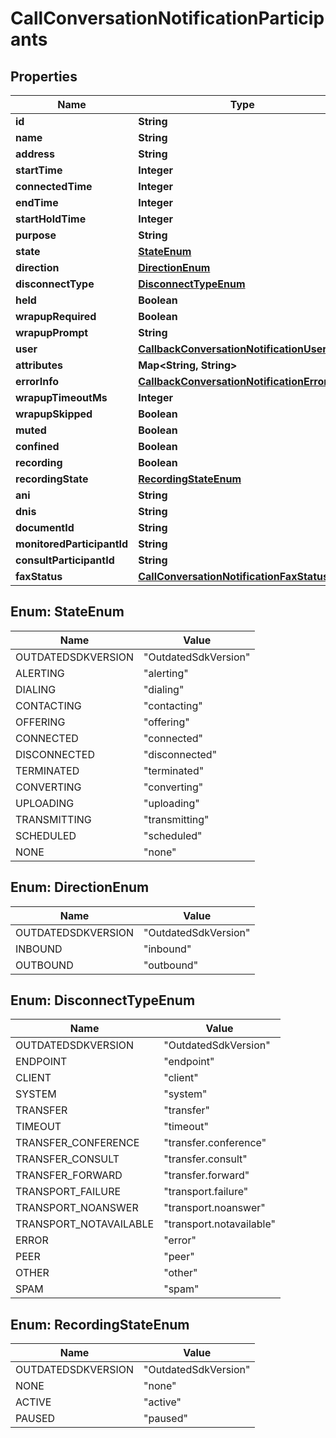 
# CallConversationNotificationParticipants

## Properties
Name | Type | Description | Notes
------------ | ------------- | ------------- | -------------
**id** | **String** |  |  [optional]
**name** | **String** |  |  [optional]
**address** | **String** |  |  [optional]
**startTime** | **Integer** |  |  [optional]
**connectedTime** | **Integer** |  |  [optional]
**endTime** | **Integer** |  |  [optional]
**startHoldTime** | **Integer** |  |  [optional]
**purpose** | **String** |  |  [optional]
**state** | [**StateEnum**](#StateEnum) |  |  [optional]
**direction** | [**DirectionEnum**](#DirectionEnum) |  |  [optional]
**disconnectType** | [**DisconnectTypeEnum**](#DisconnectTypeEnum) |  |  [optional]
**held** | **Boolean** |  |  [optional]
**wrapupRequired** | **Boolean** |  |  [optional]
**wrapupPrompt** | **String** |  |  [optional]
**user** | [**CallbackConversationNotificationUser**](CallbackConversationNotificationUser.md) |  |  [optional]
**attributes** | **Map&lt;String, String&gt;** |  |  [optional]
**errorInfo** | [**CallbackConversationNotificationErrorInfo**](CallbackConversationNotificationErrorInfo.md) |  |  [optional]
**wrapupTimeoutMs** | **Integer** |  |  [optional]
**wrapupSkipped** | **Boolean** |  |  [optional]
**muted** | **Boolean** |  |  [optional]
**confined** | **Boolean** |  |  [optional]
**recording** | **Boolean** |  |  [optional]
**recordingState** | [**RecordingStateEnum**](#RecordingStateEnum) |  |  [optional]
**ani** | **String** |  |  [optional]
**dnis** | **String** |  |  [optional]
**documentId** | **String** |  |  [optional]
**monitoredParticipantId** | **String** |  |  [optional]
**consultParticipantId** | **String** |  |  [optional]
**faxStatus** | [**CallConversationNotificationFaxStatus**](CallConversationNotificationFaxStatus.md) |  |  [optional]


<a name="StateEnum"></a>
## Enum: StateEnum
Name | Value
---- | -----
OUTDATEDSDKVERSION | &quot;OutdatedSdkVersion&quot;
ALERTING | &quot;alerting&quot;
DIALING | &quot;dialing&quot;
CONTACTING | &quot;contacting&quot;
OFFERING | &quot;offering&quot;
CONNECTED | &quot;connected&quot;
DISCONNECTED | &quot;disconnected&quot;
TERMINATED | &quot;terminated&quot;
CONVERTING | &quot;converting&quot;
UPLOADING | &quot;uploading&quot;
TRANSMITTING | &quot;transmitting&quot;
SCHEDULED | &quot;scheduled&quot;
NONE | &quot;none&quot;


<a name="DirectionEnum"></a>
## Enum: DirectionEnum
Name | Value
---- | -----
OUTDATEDSDKVERSION | &quot;OutdatedSdkVersion&quot;
INBOUND | &quot;inbound&quot;
OUTBOUND | &quot;outbound&quot;


<a name="DisconnectTypeEnum"></a>
## Enum: DisconnectTypeEnum
Name | Value
---- | -----
OUTDATEDSDKVERSION | &quot;OutdatedSdkVersion&quot;
ENDPOINT | &quot;endpoint&quot;
CLIENT | &quot;client&quot;
SYSTEM | &quot;system&quot;
TRANSFER | &quot;transfer&quot;
TIMEOUT | &quot;timeout&quot;
TRANSFER_CONFERENCE | &quot;transfer.conference&quot;
TRANSFER_CONSULT | &quot;transfer.consult&quot;
TRANSFER_FORWARD | &quot;transfer.forward&quot;
TRANSPORT_FAILURE | &quot;transport.failure&quot;
TRANSPORT_NOANSWER | &quot;transport.noanswer&quot;
TRANSPORT_NOTAVAILABLE | &quot;transport.notavailable&quot;
ERROR | &quot;error&quot;
PEER | &quot;peer&quot;
OTHER | &quot;other&quot;
SPAM | &quot;spam&quot;


<a name="RecordingStateEnum"></a>
## Enum: RecordingStateEnum
Name | Value
---- | -----
OUTDATEDSDKVERSION | &quot;OutdatedSdkVersion&quot;
NONE | &quot;none&quot;
ACTIVE | &quot;active&quot;
PAUSED | &quot;paused&quot;



